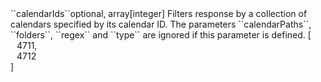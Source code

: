 <tr><td>``calendarIds``</td><td>optional, array[integer]</td>
<td>Filters response by a collection of calendars specified by its calendar ID.
The parameters ``calendarPaths``, ``folders``, ``regex`` and ``type`` are ignored if this parameter is defined.</td>
<td> [
  <div style="padding-left:10px;">4711,</div>
  <div style="padding-left:10px;">4712</div>
  ]</td>
<td></td>
</tr>
